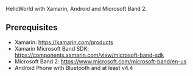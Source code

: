 HelloWorld with Xamarin, Android and Microsoft Band 2.

## Prerequisites
* Xamarin: https://xamarin.com/products
* Xamarin Microsoft Band SDK: https://components.xamarin.com/view/microsoft-band-sdk
* Microsoft Band 2: https://www.microsoft.com/microsoft-band/en-us
* Android Phone with Bluetooth and at least v4.4
